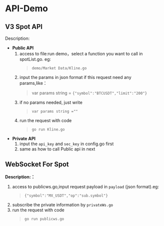 <!-- # api-demo
## v3 现货 api的调用
说明：
* **公共接口**
    1. 进入run demo中，无参数的请求直接调用:在终端中输入指令“go run *.go”. *是想要请求的文件名，例如：go run Kline.go
    2. 带参数的请求需要在params中输入json格式的参数 如：
    `{"symbol":"BTCUSDT",	"limit":"200"}`
* **私有接口**
    1. 需要先在config.go中配置相关的api_key和sec_key
    2. 后续操作与公共接口相同

## 现货ws的调用
**说明：**
1. 进入publicws.go,在payload参数中输入相应的json格式的request payload
2. 私有频道用privateWs.go进行订阅 -->
# API-Demo
## V3 Spot API
Description:
* **Public API**
    1. access to file:run demo，select a function you want to call in spotList.go. eg:
       > `demo/Market Data/Kline.go`
    2. input the params in json format if this request need any params,like：
       > var params string = `{"symbol":"BTCUSDT","limit":"200"}`  
    3. if no params needed, just write 
       > `var params string =""`
    4. run the request with code 
       > `go run Kline.go`
* **Private API**
    1. input the `api_key` and `sec_key` in config.go first
    2. same as how to call Public api in next

## WebSocket For Spot
**Description:：**
1. access to publicws.go,input request payload in `payload` (json format).eg:
    > `{"symbol":"MX_USDT","op":"sub.symbol"}`
2. subscribe the private information by `privateWs.go`
3. run the request with code 
    > `go run publicws.go`